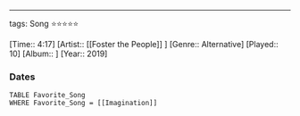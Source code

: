 ---
tags: Song ⭐⭐⭐⭐⭐ 

[Time:: 4:17]
[Artist:: [[Foster the People]] ]
[Genre:: Alternative]
[Played:: 10]
[Album:: ]
[Year:: 2019]
### Dates
````dataview
TABLE Favorite_Song
WHERE Favorite_Song = [[Imagination]]
````